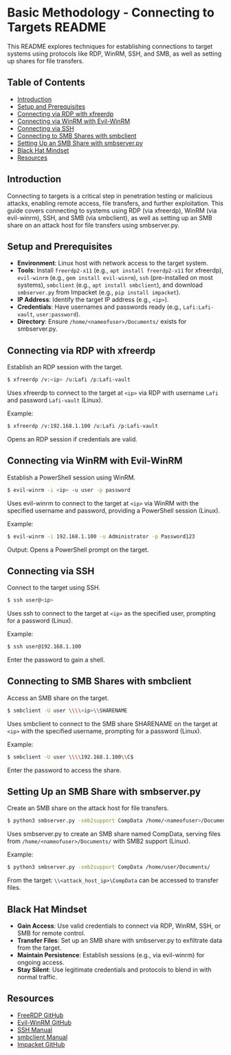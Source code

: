 # Basic Methodology - Connecting to Targets README

This README explores techniques for establishing connections to target systems using protocols like RDP, WinRM, SSH, and SMB, as well as setting up shares for file transfers.
## Table of Contents

- [Introduction](#introduction)
- [Setup and Prerequisites](#setup-and-prerequisites)
- [Connecting via RDP with xfreerdp](#connecting-via-rdp-with-xfreerdp)
- [Connecting via WinRM with Evil-WinRM](#connecting-via-winrm-with-evil-winrm)
- [Connecting via SSH](#connecting-via-ssh)
- [Connecting to SMB Shares with smbclient](#connecting-to-smb-shares-with-smbclient)
- [Setting Up an SMB Share with smbserver.py](#setting-up-an-smb-share-with-smbserverpy)
- [Black Hat Mindset](#black-hat-mindset)
- [Resources](#resources)

## Introduction

Connecting to targets is a critical step in penetration testing or malicious attacks, enabling remote access, file transfers, and further exploitation. This guide covers connecting to systems using RDP (via xfreerdp), WinRM (via evil-winrm), SSH, and SMB (via smbclient), as well as setting up an SMB share on an attack host for file transfers using smbserver.py.

## Setup and Prerequisites

- **Environment**: Linux host with network access to the target system.
- **Tools**: Install `freerdp2-x11` (e.g., `apt install freerdp2-x11` for xfreerdp), `evil-winrm` (e.g., `gem install evil-winrm`), `ssh` (pre-installed on most systems), `smbclient` (e.g., `apt install smbclient`), and download `smbserver.py` from Impacket (e.g., `pip install impacket`).
- **IP Address**: Identify the target IP address (e.g., `<ip>`).
- **Credentials**: Have usernames and passwords ready (e.g., `Lafi:Lafi-vault`, `user:password`).
- **Directory**: Ensure `/home/<nameofuser>/Documents/` exists for smbserver.py.

## Connecting via RDP with xfreerdp

Establish an RDP session with the target.

```bash
$ xfreerdp /v:<ip> /u:Lafi /p:Lafi-vault
```

Uses xfreerdp to connect to the target at `<ip>` via RDP with username `Lafi` and password `Lafi-vault` (Linux).

Example:

```bash
$ xfreerdp /v:192.168.1.100 /u:Lafi /p:Lafi-vault
```

Opens an RDP session if credentials are valid.

## Connecting via WinRM with Evil-WinRM

Establish a PowerShell session using WinRM.

```bash
$ evil-winrm -i <ip> -u user -p password
```

Uses evil-winrm to connect to the target at `<ip>` via WinRM with the specified username and password, providing a PowerShell session (Linux).

Example:

```bash
$ evil-winrm -i 192.168.1.100 -u Administrator -p Password123
```

Output: Opens a PowerShell prompt on the target.

## Connecting via SSH

Connect to the target using SSH.

```bash
$ ssh user@<ip>
```

Uses ssh to connect to the target at `<ip>` as the specified user, prompting for a password (Linux).

Example:

```bash
$ ssh user@192.168.1.100
```

Enter the password to gain a shell.

## Connecting to SMB Shares with smbclient

Access an SMB share on the target.

```bash
$ smbclient -U user \\\\<ip>\\SHARENAME
```

Uses smbclient to connect to the SMB share SHARENAME on the target at `<ip>` with the specified username, prompting for a password (Linux).

Example:

```bash
$ smbclient -U user \\\\192.168.1.100\\C$
```

Enter the password to access the share.

## Setting Up an SMB Share with smbserver.py

Create an SMB share on the attack host for file transfers.

```bash
$ python3 smbserver.py -smb2support CompData /home/<nameofuser>/Documents/
```

Uses smbserver.py to create an SMB share named CompData, serving files from `/home/<nameofuser>/Documents/` with SMB2 support (Linux).

Example:

```bash
$ python3 smbserver.py -smb2support CompData /home/user/Documents/
```

From the target: `\\<attack_host_ip>\CompData` can be accessed to transfer files.

## Black Hat Mindset

- **Gain Access**: Use valid credentials to connect via RDP, WinRM, SSH, or SMB for remote control.
- **Transfer Files**: Set up an SMB share with smbserver.py to exfiltrate data from the target.
- **Maintain Persistence**: Establish sessions (e.g., via evil-winrm) for ongoing access.
- **Stay Silent**: Use legitimate credentials and protocols to blend in with normal traffic.

## Resources

- [FreeRDP GitHub](https://github.com/FreeRDP/FreeRDP)
- [Evil-WinRM GitHub](https://github.com/Hackplayers/evil-winrm)
- [SSH Manual](https://man.openbsd.org/ssh.1)
- [smbclient Manual](https://www.samba.org/samba/docs/current/man-html/smbclient.1.html)
- [Impacket GitHub](https://github.com/SecureAuthCorp/impacket)

